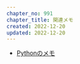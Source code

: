 ```yaml
---
chapter_no: 991
chapter_title: 関連メモ
created: 2022-12-20
updated: 2022-12-20
---
```

- [Pythonのメモ]({{link_to_it_python}})
